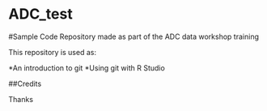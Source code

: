 # ADC_test
#Sample Code
Repository made as part of the ADC data workshop training

This repository is used as:

*An introduction to git
*Using git with R Studio

##Credits

Thanks 

